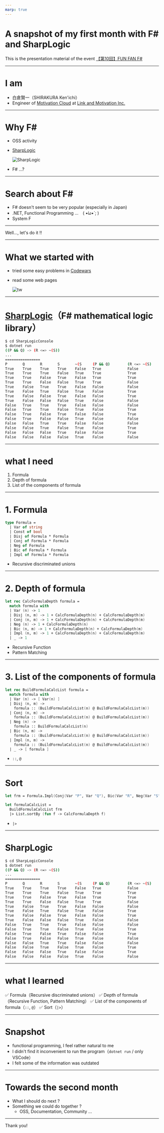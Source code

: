 ```yaml
---
marp: true
---
```


# A snapshot of my first month with F# and SharpLogic

This is the presentation material of the event [【第10回】FUN FAN F#](https://fun-fan-fsharp.connpass.com/event/282666/)

---

# I am

- 白倉賢一（SHIRAKURA Ken'ichi）
- Engineer of [Motivation Cloud](https://www.motivation-cloud.com/) at [Link and Motivation Inc.](https://www.lmi.ne.jp/)

---

# Why F#

- OSS activity
- [SharpLogic](https://github.com/GeorgePlotnikov/SharpLogic)

  ![SharpLogic](img/img2.png)

- F# ...?

---

# Search about F#

- F# doesn't seem to be very popular (especially in Japan)
- .NET, Functional Programming ...　( •̀ω•́ ;  )
- System F

---

Well..., let's do it !!

---

# What we started with

- tried some easy problems in [Codewars](https://www.codewars.com/dashboard)
- read some web pages

  ![tw](img/img1.png)

---

# [SharpLogic](https://github.com/GeorgePlotnikov/SharpLogic)（F# mathematical logic library）

```sh
$ cd SharpLogicConsole
$ dotnet run
((P && Q) -> (R <=> ~(S))
...
================
P       Q       R       S       ~(S     (P && Q)        (R <=> ~(S)     ((P && Q) -> (R <=> ~(S))
True    True    True    True    False   True            False           False
True    True    True    False   True    True            True            True
True    True    False   True    False   True            True            True
True    True    False   False   True    True            False           False
True    False   True    True    False   False           False           True
True    False   True    False   True    False           True            True
True    False   False   True    False   False           True            True
True    False   False   False   True    False           False           True
False   True    True    True    False   False           False           True
False   True    True    False   True    False           True            True
False   True    False   True    False   False           True            True
False   True    False   False   True    False           False           True
False   False   True    True    False   False           False           True
False   False   True    False   True    False           True            True
False   False   False   True    False   False           True            True
False   False   False   False   True    False           False           True
```

---

# what I need

1. Formula
2. Depth of formula
3. List of the components of formula

---

# 1. Formula

```fs
type Formula =
  | Var of string
  | Const of bool
  | Disj of Formula * Formula
  | Conj of Formula * Formula
  | Neg of Formula
  | Bic of Formula * Formula
  | Impl of Formula * Formula
```

- Recursive discriminated unions

---

# 2. Depth of formula

```fs
let rec CalcFormulaDepth formula =
  match formula with
  | Var (n) -> 1
  | Disj (n, m) -> 1 + CalcFormulaDepth(n) + CalcFormulaDepth(m)
  | Conj (n, m) -> 1 + CalcFormulaDepth(n) + CalcFormulaDepth(m)
  | Neg (n) -> 1 + CalcFormulaDepth(n)
  | Bic (n, m) -> 1 + CalcFormulaDepth(n) + CalcFormulaDepth(m)
  | Impl (n, m) -> 1 + CalcFormulaDepth(n) + CalcFormulaDepth(m)
  | _ -> 1
```

- Recursive Function
- Pattern Matching

---

# 3. List of the components of formula

```fs
let rec BuildFormulaCalcList formula =
  match formula with
  | Var (n) -> [ Var(n) ]
  | Disj (n, m) ->
    formula :: (BuildFormulaCalcList(n) @ BuildFormulaCalcList(m))
  | Conj (n, m) ->
    formula :: (BuildFormulaCalcList(n) @ BuildFormulaCalcList(m))
  | Neg (n) -> 
    formula :: BuildFormulaCalcList(n)
  | Bic (n, m) ->
    formula :: (BuildFormulaCalcList(n) @ BuildFormulaCalcList(m))
  | Impl (n, m) ->
    formula :: (BuildFormulaCalcList(n) @ BuildFormulaCalcList(m))
  | _ -> [ formula ]
```

- `::`, `@`

---

# Sort

```fs
let frm = Formula.Impl(Conj(Var "P", Var "Q"), Bic(Var "R", Neg(Var "S")))

let formulaCalcList =
  BuildFormulaCalcList frm
  |> List.sortBy (fun f -> CalcFormulaDepth f)
```

- `|>`

---

# SharpLogic

```sh
$ cd SharpLogicConsole
$ dotnet run
((P && Q) -> (R <=> ~(S))
...
================
P       Q       R       S       ~(S     (P && Q)        (R <=> ~(S)     ((P && Q) -> (R <=> ~(S))
True    True    True    True    False   True            False           False
True    True    True    False   True    True            True            True
True    True    False   True    False   True            True            True
True    True    False   False   True    True            False           False
True    False   True    True    False   False           False           True
True    False   True    False   True    False           True            True
True    False   False   True    False   False           True            True
True    False   False   False   True    False           False           True
False   True    True    True    False   False           False           True
False   True    True    False   True    False           True            True
False   True    False   True    False   False           True            True
False   True    False   False   True    False           False           True
False   False   True    True    False   False           False           True
False   False   True    False   True    False           True            True
False   False   False   True    False   False           True            True
False   False   False   False   True    False           False           True
```

---

# what I learned

✅ Formula（Recursive discriminated unions）
✅ Depth of formula（Recursive Function, Pattern Matching）
✅ List of the components of formula（`::`, `@`）
✅ Sort（`|>`）

---

# Snapshot

- functional programming, I feel rather natural to me
- I didn't find it inconvenient to run the program（`dotnet run` / only VSCode）
- I felt some of the information was outdated

---

# Towards the second month

- What I should do next ?
- Something we could do together ?
  - OSS, Documentation, Community ...

---

Thank you!